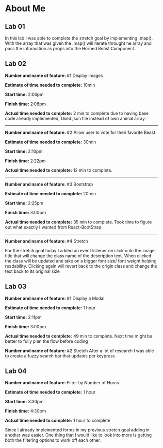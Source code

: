 # About Me

## Lab 01

In this lab I was able to complete the stretch goal by implementing .map(). With the array that was given the .map() will iterate throught he array and pass the information as props into the Horned Beast Component.

## Lab 02

**Number and name of feature:** #1 Display images

**Estimate of time needed to complete:** 10min

**Start time:** 2:06pm

**Finish time:** 2:08pm

**Actual time needed to complete:** 2 min to complete due to having base code already implemented; Used json file instead of own animal array.

---

**Number and name of feature:** #2 Allow user to vote for their favorite Beast

**Estimate of time needed to complete:** 30min

**Start time:** 2:10pm

**Finish time:** 2:22pm

**Actual time needed to complete:** 12 min to complete.

---

**Number and name of feature:** #3 Bootstrap

**Estimate of time needed to complete:** 20min

**Start time:** 2:25pm

**Finish time:** 3:00pm

**Actual time needed to complete:** 35 min to complete. Took time to figure out what exactly I wanted from React-BootStrap

---

**Number and name of feature:** #4 Stretch

For the stretch goal today I added an event listener on click onto the image title that will change the class name of the description text. When clicked the class will be updated and take on a bigger font size/ font weight helping readability. Clicking again will revert back to the origin class and change the text back to its original size

## Lab 03

**Number and name of feature:** #1 Display a Modal

**Estimate of time needed to complete:** 1 hour

**Start time:** 2:11pm

**Finish time:** 3:00pm

**Actual time needed to complete:** 49 min to complete. Next time might be better to fully plan the flow before coding

**Number and name of feature:** #2 Stretch
After a lot of research I was able to create a fuzzy search bar that updates per keypress

## Lab 04

**Number and name of feature:** Filter by Number of Horns

**Estimate of time needed to complete:** 1 hour

**Start time:** 3:30pm

**Finish time:** 4:30pm

**Actual time needed to complete:** 1 hour to complete

Since I already implemented forms in my previous stretch goal adding in another was easier. One thing that I would like to look into more is getting both the filtering options to work off each other.
